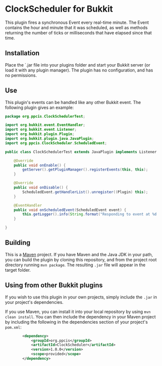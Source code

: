 # ClockScheduler for Bukkit #

This plugin fires a synchronous Event every real-time minute. The Event
contains the hour and minute that it was scheduled, as well as methods
returning the number of ticks or milliseconds that have elapsed since that
time.

## Installation ##

Place the `.jar file into your plugins folder and start your Bukkit server (or
load it with any plugin manager). The plugin has no configuration, and has no
permissions.

## Use ##

This plugin's events can be handled like any other Bukkit event. The following
plugin gives an example:

```java
package org.ppcis.ClockSchedulerTest;

import org.bukkit.event.EventHandler;
import org.bukkit.event.Listener;
import org.bukkit.plugin.Plugin;
import org.bukkit.plugin.java.JavaPlugin;
import org.ppcis.ClockScheduler.ScheduledEvent;

public class ClockSchedulerTest extends JavaPlugin implements Listener {

    @Override
    public void onEnable() {
        getServer().getPluginManager().registerEvents(this, this);
    }

    @Override
    public void onDisable() {
        ScheduledEvent.getHandlerList().unregister((Plugin) this);
    }

    @EventHandler
    public void onScheduledEvent(ScheduledEvent event) {
        this.getLogger().info(String.format("Responding to event at %d:%2d (delay is %d ticks)", event.hours(), event.minutes(), event.delayInTicks()));
    }

}

```

## Building ##

This is a [Maven](https://maven.apache.org/) project. If you have Maven and the
Java JDK in your path, you can build the plugin by cloning this repository, and
from the project root directory running `mvn package`. The resulting `.jar` file
will appear in the target folder.

## Using from other Bukkit plugins ##

If you wish to use this plugin in your own projects, simply include the `.jar`
in your project's dependencies.

If you use Maven, you can install it into your local repository by using `mvn
clean install`. You can then include the dependency in your Maven project by
including the following in the dependencies section of your project's `pom.xml`:

```xml
        <dependency>
            <groupId>org.ppcis</groupId>
            <artifactId>ClockScheduler</artifactId>
            <version>1.0.0</version>
            <scope>provided</scope>
        </dependency>
``` 
 